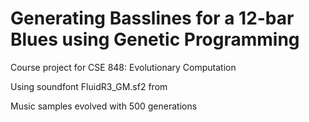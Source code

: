 # Generating Basslines for a 12-bar Blues using Genetic Programming
Course project for CSE 848: Evolutionary Computation

Using soundfont FluidR3_GM.sf2 from

Music samples evolved with 500 generations